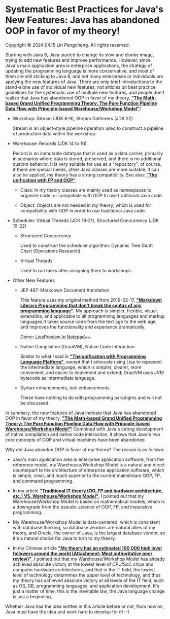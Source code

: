 # Systematic Best Practices for Java's New Features: Java has abandoned OOP in favor of my theory!

Copyright © 2024.04.15 Lin Pengcheng. All rights reserved. 

Starting with Java 8, Java started to change its slow 
and clunky image, trying to add new features and 
improve performance. However, since Java's main 
application area is enterprise applications, 
the strategy of updating the programming language 
is more conservative, and most of them are still 
sticking to Java 8, and not many enterprises 
or individuals are applying the new features of Java. 
There are only brief introductions to the stand-alone 
use of individual new features, not articles on 
best practice guidelines for the systematic use of 
multiple new features, and people don't realize that 
Java has abandoned OOP in favor of my theory, 
[**"The Math-based Grand Unified Programming Theory: The Pure Function Pipeline Data Flow with Principle-based Warehouse/Workshop Model"**](https://github.com/linpengcheng/PurefunctionPipelineDataflow)!

- Workshop: Stream (JDK 8-9), Stream Gatherers (JDK 22)

  Stream is an object-style pipeline operation used to
  construct a pipeline of production data 
  within the workshop.

- Warehouse: Records (JDK 14 to 16)

  Record is an immutable datatype that is used as a data carrier, 
  primarily in scenarios where data is stored,
  preserved, and there is no additional custom behavior. 
  It is very suitable for use as a "repository", of course, 
  if there are special needs, other Java classes are more
  suitable, it can also be applied, my theory has a strong
  compatibility. See also: [**"The unification with FP and OOP"**](https://github.com/linpengcheng/PurefunctionPipelineDataflow#The-unification-with-object-oriented)
  
    - Class: In my theory classes are mainly used as 
      namespaces to organize code, or compatible with 
      OOP to use traditional Java code.

    - Object: Objects are not needed in my theory, 
      which is used for compatibility with OOP 
      in order to use traditional Java code.
    
- Scheduler: Virtual Threads (JDK 19-21), Structured Concurrency (JDK 19-22)

  - Structured Concurrency
  
    Used to construct the scheduler algorithm: 
    Dynamic Tree Gantt Chart (Operations Research).

  - Virtual Threads
    
    Used to run tasks after assigning them to workshops.
    
- Other New Features

  - JEP 467: Markdown Document Annotation

    This feature uses my original method from 2019-02-17,
    [**"Markdown Literary Programming that don't break the syntax of any programming language"**](https://github.com/linpengcheng/PurefunctionPipelineDataflow/blob/master/doc/markdown_literary_programming.md).
    My approach is simpler, flexible, visual, extensible, 
    and applicable to all programming languages and 
    markup languages.It takes source code from the text age to the web age, 
    and improves the functionality and experience dramatically.

    Demo: [LivePreview in Notepad++](https://github.com/linpengcheng/ClojureBoxNpp)

  - Native Compilation (GraalVM), Native Code Interaction

    Similar to what I said in 
    [**"The unification with Programming Language Platform"**](https://github.com/linpengcheng/PurefunctionPipelineDataflow#The-unification-with-Programming-Language-Platform), 
    except that I advocate using Lisp to represent 
    the intermediate language, which is simpler, clearer, 
    more convenient, and easier to implement and extend;
    GraalVM uses JVM bytecode as intermediate language.

  - Syntax enhancements, tool enhancements
  
    These have nothing to do with programming paradigms 
    and will not be discussed.    
    
In summary, the new features of Java indicate that Java 
has abandoned OOP in favor of my theory, 
[**"The Math-based Grand Unified Programming Theory: The Pure Function Pipeline Data Flow with Principle-based Warehouse/Workshop Model"**](https://github.com/linpengcheng/PurefunctionPipelineDataflow)! 
Combined with Java's strong development of native 
compilation and native code interaction, it shows that 
Java's two core concepts of OOP and virtual machines 
have been abandoned.

Why did Java abandon OOP in favor of my theory? 
The reason is as follows:

- Java's main application area is enterprise application
  software, from the reference model, my Warehouse/Workshop
  Model is a natural and direct counterpart to the
  architecture of enterprise application software, 
  which is simple, clear, and much superior to the 
  current mainstream OOP, FP, and command programming.

- In my article [**"Traditional IT theory (OO, FP and hardware architecture, etc.) VS. Warehouse/Workshop Model"**](https://github.com/linpengcheng/PurefunctionPipelineDataflow#Traditional-OO-and-FP-architecture-VS-Warehouse-Workshop-Model), 
  I pointed out that my Warehouse/Workshop Model is based on
  mathematical models, which is a downgrade from the
  pseudo-science of OOP, FP, and imperative programming.

- My Warehouse/Workshop Model is data-centered, which is
  consistent with database thinking, so database vendors 
  are natural allies of my theory, and Oracle, the owner 
  of Java, is the largest database vendor, so it's a 
  natural choice for Java to turn to my theory.

- In my Chinese article [**"My theory has an estimated 100,000 high level followers around the world (Attachment: Most authoritative peer review)"**](https://github.com/linpengcheng/PurefunctionPipelineDataflow/blob/master/doc/estimated_100k_high_level_followers.md), 
  I pointed out that my Warehouse/Workshop Model has 
  already achieved absolute victory at the lowest level 
  of CPU/SoC chips and computer hardware architectures, 
  and that in the IT field, the lowest level of technology
  determines the upper level of technology, and thus my 
  theory has achieved absolute victory at all levels of 
  the IT field, such as OS, DB, programming languages, 
  and application development. It's just a matter of time,
  this is the inevitable law, the Java language change 
  is just a beginning.

Whether Java had the idea written in this article before or not, 
from now on, Java must have the idea and work hard to develop for it! :-)
